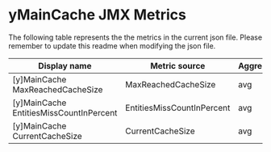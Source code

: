 # yMainCache JMX Metrics
The following table represents the the metrics in the current json file. Please remember to update this readme when modifying the json file.


|Display name	|Metric source	|Aggregation|
|-------------|---------------|-----------|
|[y]MainCache MaxReachedCacheSize|MaxReachedCacheSize|avg|
|[y]MainCache EntitiesMissCountInPercent|EntitiesMissCountInPercent|avg|
|[y]MainCache CurrentCacheSize|CurrentCacheSize|avg|
